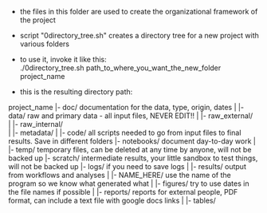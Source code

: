 - the files in this folder are used to create the organizational framework of the project  
  
- script "0directory_tree.sh" creates a directory tree for a new project with various folders   
- to use it, invoke it like this:   
./0directory_tree.sh path_to_where_you_want_the_new_folder project_name  
  
- this is the resulting directory path:  

project_name
|- doc/            		documentation for the data, type, origin, dates
|
|- data/			raw and primary data - all input files, NEVER EDIT!!
|  |- raw_external/			
|  |- raw_internal/		
|  |- metadata/
|
|- code/			all scripts needed to go from input files to final results. Save in different folders
|- notebooks/			document day-to-day work
|
|- temp/			temporary files, can be deleted at any time by anyone, will not be backed up
|- scratch/			intermediate results, your little sandbox to test things, will not be backed up
|- logs/			if you need to save logs
|
|- results/       		output from workflows and analyses
|  |- NAME_HERE/		use the name of the program so we know what generated what
|  |- figures/			try to use dates in the file names if possible
|  |- reports/			reports for external people, PDF format, can include a text file with google docs links
|  |- tables/
  

